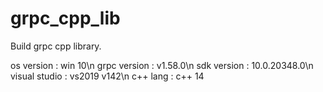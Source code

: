 # grpc_cpp_lib
Build grpc cpp library.

os version : win 10\n
grpc version : v1.58.0\n
sdk version : 10.0.20348.0\n
visual studio : vs2019 v142\n
c++ lang : c++ 14

